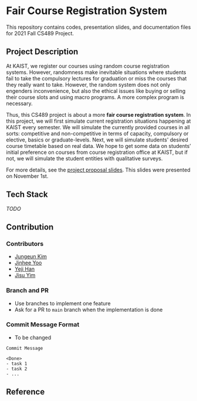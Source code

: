 # Fair Course Registration System
This repository contains codes, presentation slides, and documentation files for 2021 Fall CS489 Project.

## Project Description
At KAIST, we register our courses using random course registration systems. However, randomness make inevitable situations where  students fail to take the compulsory lectures for graduation or miss the courses that they really want to take. However, the random system does not only engenders inconvenience, but also the ethical issues like buying or selling their course slots and using macro programs. A more complex program is necessary.

Thus, this CS489 project is about a more **fair course registration system**. In this project, we will first simulate current registration situations happening at KAIST every semester. We will simulate the currently provided courses in all sorts: competitive and non-competitive in terms of capacity, compulsory or elective, basics or graduate-levels. Next, we will simulate students' desired course timetable based on real data. We hope to get some data on students’ initial preference on courses from course registration office at KAIST, but if not, we will simulate the student entities with qualitative surveys.

For more details, see the [project proposal slides](https://docs.google.com/presentation/d/1MvKQQvWTKKgcyD6869hr5r5vR4arvo9qF2p6UIif7Fk/edit?usp=sharing). This slides were presented on November 1st.

## Tech Stack
*TODO*

## Contribution
### Contributors
- [Jungeun Kim](https://github.com/jjungkang2)
- [Jinhee Yoo](https://github.com/jinhee-yoo)
- [Yeji Han](https://github.com/yj-han)
- [Jisu Yim](https://github.com/yimjisu)

### Branch and PR
- Use branches to implement one feature
- Ask for a PR to `main` branch when the implementation is done

### Commit Message Format
- To be changed
```
Commit Message

<Done>
- task 1
- task 2
- ...  
```

## Reference
